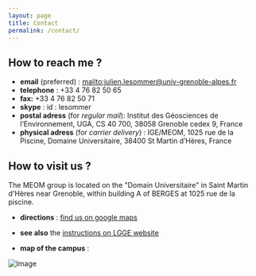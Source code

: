 ```yaml
---
layout: page
title: Contact
permalink: /contact/
---
```



## How to reach me ?
 - **email** (preferred) : <mailto:julien.lesommer@univ-grenoble-alpes.fr>
 - **telephone** : +33  4 76 82 50 65
 - **fax:**  +33  4 76 82 50 71
 - **skype** : id : lesommer
 - **postal adress** (for *regular mail*): Institut des Géosciences de l’Environnement, UGA, CS 40 700, 38058 Grenoble cedex 9, France
 - **physical adress** (for *carrier delivery*) : IGE/MEOM, 1025 rue de la Piscine, Domaine Universitaire, 38400 St Martin d’Hères, France



## How to visit us ?

The MEOM group is located on the "Domain Universitaire" in Saint Martin d'Hères near Grenoble, within building A of BERGES at 1025 rue de la piscine.  

 - **directions** : [find us on google maps](https://www.google.com/maps/place/E.N.S.H.M.G.,+38610+Gi%C3%A8res,+France/@45.1962376,5.7685248,18z/data=!3m1!4b1!4m7!1m4!3m3!1s0x0:0x0!2zNDXCsDExJzQ1LjYiTiA1wrA0NicxMC4zIkU!3b1!3m1!1s0x478af5a428730377:0x2d8a13adde8d6de)

 - **see also** the [instructions on LGGE website](http://lgge.osug.fr/article99.html)

- **map of the campus** : 

![Image](http://lgge.osug.fr/IMG/png/plan_adresses.png)
